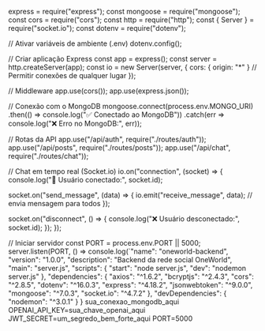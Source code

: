 express = require("express");
const mongoose = require("mongoose");
const cors = require("cors");
const http = require("http");
const { Server } = require("socket.io");
const dotenv = require("dotenv");

// Ativar variáveis de ambiente (.env)
dotenv.config();

// Criar aplicação Express
const app = express();
const server = http.createServer(app);
const io = new Server(server, {
  cors: { origin: "*" } // Permitir conexões de qualquer lugar
});

// Middleware
app.use(cors());
app.use(express.json());

// Conexão com o MongoDB
mongoose.connect(process.env.MONGO_URI)
  .then(() => console.log("✅ Conectado ao MongoDB"))
  .catch(err => console.log("❌ Erro no MongoDB:", err));

// Rotas da API
app.use("/api/auth", require("./routes/auth"));
app.use("/api/posts", require("./routes/posts"));
app.use("/api/chat", require("./routes/chat"));

// Chat em tempo real (Socket.io)
io.on("connection", (socket) => {
  console.log("📡 Usuário conectado:", socket.id);

  socket.on("send_message", (data) => {
    io.emit("receive_message", data); // envia mensagem para todos
  });

  socket.on("disconnect", () => {
    console.log("❌ Usuário desconectado:", socket.id);
  });
});

// Iniciar servidor
const PORT = process.env.PORT || 5000;
server.listen(PORT, () => console.log(`"name": "oneworld-backend",
  "version": "1.0.0",
  "description": "Backend da rede social OneWorld",
  "main": "server.js",
  "scripts": {
    "start": "node server.js",
    "dev": "nodemon server.js"
  },
  "dependencies": {
    "axios": "^1.6.2",
    "bcryptjs": "^2.4.3",
    "cors": "^2.8.5",
    "dotenv": "^16.0.3",
    "express": "^4.18.2",
    "jsonwebtoken": "^9.0.0",
    "mongoose": "^7.0.3",
    "socket.io": "^4.7.2"
  },
  "devDependencies": {
    "nodemon": "^3.0.1"
  }
}
sua_conexao_mongodb_aqui
OPENAI_API_KEY=sua_chave_openai_aqui
JWT_SECRET=um_segredo_bem_forte_aqui
PORT=5000
